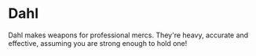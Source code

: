 # Dahl
Dahl makes weapons for professional mercs. They're heavy, accurate and effective, assuming you are strong enough to hold one!
